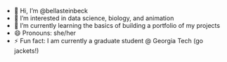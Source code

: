 - 👋 Hi, I’m @bellasteinbeck
- 👀 I’m interested in data science, biology, and animation
- 🌱 I’m currently learning the basics of building a portfolio of my projects
- 😄 Pronouns: she/her
- ⚡ Fun fact: I am currently a graduate student @ Georgia Tech (go jackets!)

<!---
bellasteinbeck/bellasteinbeck is a ✨ special ✨ repository because its `README.md` (this file) appears on your GitHub profile.
You can click the Preview link to take a look at your changes.
--->
